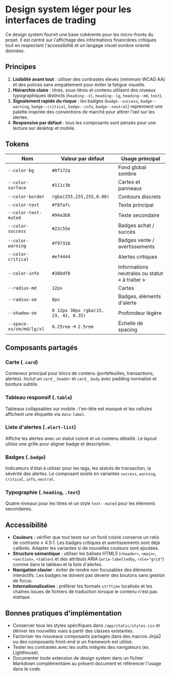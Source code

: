 # Design system léger pour les interfaces de trading

Ce design system fournit une base cohérente pour les micro-fronts du projet. Il est centré sur
l'affichage des informations financières critiques tout en respectant l'accessibilité et un
langage visuel sombre orienté données.

## Principes

1. **Lisibilité avant tout** : utiliser des contrastes élevés (minimum WCAG AA) et des polices sans
   empattement pour éviter la fatigue visuelle.
2. **Hiérarchie claire** : titres, sous-titres et contenu utilisent des niveaux typographiques
   distincts (`heading--xl`, `heading--lg`, `heading--md`, `text`).
3. **Signalement rapide du risque** : les badges (`badge--success`, `badge--warning`,
   `badge--critical`, `badge--info`, `badge--neutral`) reprennent une palette inspirée des
   conventions de marché pour attirer l'œil sur les alertes.
4. **Responsive par défaut** : tous les composants sont pensés pour une lecture sur desktop et
   mobile.

## Tokens

| Nom                 | Valeur par défaut              | Usage principal                                     |
| ------------------- | ------------------------------ | --------------------------------------------------- |
| `--color-bg`        | `#0f172a`                       | Fond global sombre                                  |
| `--color-surface`   | `#111c3b`                       | Cartes et panneaux                                  |
| `--color-border`    | `rgba(255,255,255,0.08)`        | Contours discrets                                   |
| `--color-text`      | `#f8fafc`                       | Texte principal                                     |
| `--color-text-muted`| `#94a3b8`                       | Texte secondaire                                    |
| `--color-success`   | `#22c55e`                       | Badges achat / succès                               |
| `--color-warning`   | `#f97316`                       | Badges vente / avertissements                       |
| `--color-critical`  | `#ef4444`                       | Alertes critiques                                   |
| `--color-info`      | `#38bdf8`                       | Informations neutrales ou statut « à traiter »     |
| `--radius-md`       | `12px`                          | Cartes                                              |
| `--radius-sm`       | `8px`                           | Badges, éléments d'alerte                           |
| `--shadow-sm`       | `0 12px 30px rgba(15, 23, 42, 0.35)` | Profondeur légère                             |
| `--space-xs/sm/md/lg/xl` | `0.25rem` → `2.5rem`      | Échelle de spacing                                  |

## Composants partagés

### Carte (`.card`)
Conteneur principal pour blocs de contenu (portefeuilles, transactions, alertes). Inclut un
`card__header` et `card__body` avec padding normalisé et bordure subtile.

### Tableau responsif (`.table`)
Tableaux collapsables sur mobile : l'en-tête est masqué et les cellules affichent une étiquette via
`data-label`.

### Liste d'alertes (`.alert-list`)
Affiche les alertes avec un statut coloré et un contenu détaillé. Le layout utilise une grille pour
aligner badge et description.

### Badges (`.badge`)
Indicateurs d'état à utiliser pour les tags, les statuts de transaction, la sévérité des alertes.
Le composant existe en variantes `success`, `warning`, `critical`, `info`, `neutral`.

### Typographie (`.heading`, `.text`)
Quatre niveaux pour les titres et un style `text--muted` pour les éléments secondaires.

## Accessibilité

- **Couleurs** : vérifier que tout texte sur un fond coloré conserve un ratio de contraste ≥ 4.5:1.
  Les badges critiques et avertissements sont déjà calibrés. Adapter les variantes si de nouvelles
  couleurs sont ajoutées.
- **Structure sémantique** : utiliser les balises HTML5 (`<header>`, `<main>`, `<section>`,
  `<table>`) et des attributs ARIA (`aria-labelledby`, `role="grid"`) comme dans le tableau et la
  liste d'alertes.
- **Navigation clavier** : éviter de rendre non focusables des éléments interactifs. Les badges ne
  doivent pas devenir des boutons sans gestion de focus.
- **Internationalisation** : préférer les formats `strftime` localisés et les chaînes issues de
  fichiers de traduction lorsque le contenu n'est pas statique.

## Bonnes pratiques d'implémentation

- Conserver tous les styles spécifiques dans `/app/static/styles.css` et dériver les nouvelles vues
  à partir des classes existantes.
- Factoriser les nouveaux composants partagés dans des macros Jinja2 ou des composants front-end si
  un framework est utilisé.
- Tester les contrastes avec les outils intégrés des navigateurs (ex. Lighthouse).
- Documenter toute extension de design system dans un fichier Markdown complémentaire au présent
  document et référencer l'usage dans le code.
